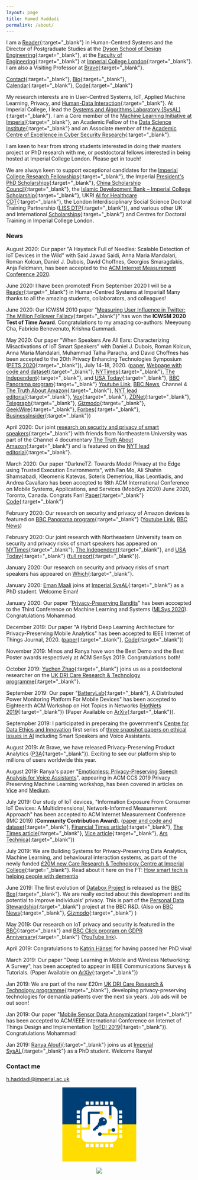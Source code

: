 ```yaml
---
layout: page
title: Hamed Haddadi
permalink: /about/
---
```


I am a [Reader](https://en.wikipedia.org/wiki/Reader_(academic_rank)){:target="_blank"} in Human-Centred Systems and the Director of Postgraduate Studies at the [Dyson School of Design Engineering](https://www.imperial.ac.uk/design-engineering/){:target="_blank"}, at the [Faculty of Engineering](https://www.imperial.ac.uk/engineering/){:target="_blank"} at [Imperial College London](https://www.imperial.ac.uk){:target="_blank"}. I am also a Visiting Professor at [Brave](https://brave.com/index/){:target="_blank"}. 


[Contact](https://www.imperial.ac.uk/people/h.haddadi){:target="_blank"}, [Bio](bio.txt){:target="_blank"}, [Calendar](https://www.google.com/calendar/embed?src=h.haddadi%40gmail.com){:target="_blank"}, [Code](https://github.com/haddadi){:target="_blank"}


My research interests are in User-Centred Systems, IoT, Applied Machine Learning, Privacy, and [Human-Data Interaction](http://hdiresearch.org){:target="_blank"}. At Imperial College, I lead the [Systems and Algorithms Laboratory (SysAL)](https://www.imperial.ac.uk/sysal){:target="_blank"}. I am a Core member of the [Machine Learning Initiative at Imperial](https://www.imperial.ac.uk/machine-learning/){:target="_blank"}, an Academic Fellow of the [Data Science Institute](https://www.imperial.ac.uk/data-science/){:target="_blank"} and an Associate member of the [Academic Centre of Excellence in Cyber Security Research](https://www.imperial.ac.uk/cyber-security/){:target="_blank"}.

I am keen to hear from strong students interested in doing their masters project or PhD research with me, or postdoctoral fellows interested in being hosted at Imperial College London. Please get in touch! 

We are always keen to support exceptional candidates for the [Imperial College Research Fellowships](https://www.imperial.ac.uk/research-fellowships){:target="_blank"}, the Imperial [President's PhD Scholarships](https://www.imperial.ac.uk/study/pg/fees-and-funding/scholarships/presidents-phd-scholarships/){:target="_blank"}, [China Scholarship Council](https://www.imperial.ac.uk/study/pg/fees-and-funding/scholarships/international-scholarship-collaborations/csc/){:target="_blank"}, the [Islamic Development Bank – Imperial College Scholarship](https://www.imperial.ac.uk/study/pg/fees-and-funding/scholarships/international-scholarship-collaborations/islamic-development-bank--imperial-college-scholarship/){:target="_blank"}, UKRI [AI for Healthcare CDT](https://ai4health.io){:target="_blank"}, the London Interdisciplinary Social Science Doctoral Training Partnership ([LISS DTP](https://liss-dtp.ac.uk/){:target="_blank"}), and various other UK and International [Scholarships](https://www.imperial.ac.uk/study/pg/fees-and-funding/scholarships/international-scholarship-collaborations/){:target="_blank"} and Centres for Doctoral Training in Imperial College London.


### News

August 2020: Our paper "A Haystack Full of Needles: Scalable Detection of IoT Devices in the Wild" with Said Jawad Saidi, Anna Maria Mandalari, Roman Kolcun, Daniel J. Dubois, David Choffnes, Georgios Smaragdakis, Anja Feldmann, has been accepted to the [ACM Internet Measurement Conference 2020](https://conferences.sigcomm.org/imc/2020/).

June 2020: I have been promoted! From September 2020 I will be a [Reader](https://en.wikipedia.org/wiki/Reader_(academic_rank)){:target="_blank"} in Human-Centred Systems at Imperial! Many thanks to all the amazing students, collaborators, and colleagues!

June 2020: Our ICWSM 2010 paper “[Measuring User Influence in Twitter: The Million Follower Fallacy](http://www.aaai.org/ocs/index.php/ICWSM/ICWSM10/paper/download/1538/1826){:target="_blank"}” has won the **ICWSM 2020 Test of Time Award**. Congratulations to my amazing co-authors: Meeyoung Cha, Fabricio Benevenuto, Krishna Gummadi.

May 2020: Our paper "When Speakers Are All Ears: Characterizing Misactivations of IoT Smart Speakers" with Daniel J. Dubois, Roman Kolcun, Anna Maria Mandalari, Muhammad Talha Paracha, and David Choffnes has been accepted to the 20th Privacy Enhancing Technologies Symposium ([PETS 2020](https://petsymposium.org/cfp20.php){:target="_blank"}), July 14–18, 2020. ([paper](https://haddadi.github.io/papers/duboisPETS20.pdf), [Webpage with code and dataset](https://moniotrlab.ccis.neu.edu/smart-speakers-study/){:target="_blank"}, [NYTimes](https://www.nytimes.com/2020/02/14/technology/alexa-jamming-bracelet-privacy-armor.html){:target="_blank"}, [The Independent](https://www.independent.co.uk/life-style/gadgets-and-tech/news/smart-speaker-recording-alexa-google-home-secret-a9354106.html){:target="_blank"}, and [USA Today](https://eu.usatoday.com/story/tech/conferences/2020/02/25/google-alexa-siri-randomly-answer-even-without-wake-word-study-says/4833560002/){:target="_blank"}, [BBC Panorama program](https://www.bbc.co.uk/programmes/m000fjdz){:target="_blank"} [Youtube Link](https://www.youtube.com/watch?v=v3qzJldMGeA), [BBC News](https://www.bbc.co.uk/news/extra/CLQYZENMBI/amazon-data), Channel 4 [The Truth About Amazon](https://www.channel4.com/programmes/the-truth-about-amazon){:target="_blank"}, [NYT lead editorial](https://www.nytimes.com/2020/04/07/opinion/digital-privacy-coronavirus.html){:target="_blank"}, [Vox](https://www.vox.com/recode/2020/2/21/21032140/alexa-amazon-google-home-siri-apple-microsoft-cortana-recording){:target="_blank"}, [ZDNet](https://www.zdnet.com/article/dont-worry-alexa-and-friends-only-record-you-up-to-19-times-a-day/){:target="_blank"}, [Telegraph](https://www.telegraph.co.uk/technology/2020/02/24/smart-speakers-accidentally-record-19-times-per-day/){:target="_blank"}, [Gizmodo](https://gizmodo.com/unplug-your-smart-speakers-while-youre-working-from-hom-1842455162){:target="_blank"}, [GeekWire](https://www.geekwire.com/2020/alexa-always-listening-new-study-examines-accidental-triggers-digital-assistants/){:target="_blank"}, [Forbes](https://www.forbes.com/sites/kateoflahertyuk/2020/02/26/new-amazon-apple-google-eavesdropping-threat-should-you-quit-your-smart-speaker/){:target="_blank"}, [BusinessInsider](https://www.businessinsider.com/amazon-echo-google-home-mini-listen-19-times-day-report-2020-2){:target="_blank"})   

April 2020: Our joint [research on security and privacy of smart speakers](https://moniotrlab.ccis.neu.edu/smart-speakers-study/){:target="_blank"} with friends from Northeastern University was part of the Channel 4 documentary [The Truth About Amazon](https://www.channel4.com/programmes/the-truth-about-amazon){:target="_blank"} and is featured on the [NYT lead editorial](https://www.nytimes.com/2020/04/07/opinion/digital-privacy-coronavirus.html){:target="_blank"}.

March 2020: Our paper "DarkneTZ: Towards Model Privacy at the Edge using Trusted Execution Environments", with Fan Mo, Ali Shahin Shamsabadi, Kleomenis Katevas, Soteris Demetriou, Ilias Leontiadis, and Andrea Cavallaro has been accepted to 18th ACM International Conference on Mobile Systems, Applications, and Services (MobiSys 2020) June 2020, Toronto, Canada. Congrats Fan! [Paper](https://arxiv.org/abs/2004.05703){:target="_blank"} [Code](https://github.com/mofanv/darknetz){:target="_blank"}

February 2020: Our research on security and privacy of Amazon devices is featured on [BBC Panorama program](https://www.bbc.co.uk/programmes/m000fjdz){:target="_blank"} ([Youtube Link](https://www.youtube.com/watch?v=v3qzJldMGeA), [BBC News](https://www.bbc.co.uk/news/extra/CLQYZENMBI/amazon-data)) 

February 2020: Our joint research with Northeastern University team on security and privacy risks of smart speakers has appeared on [NYTimes](https://www.nytimes.com/2020/02/14/technology/alexa-jamming-bracelet-privacy-armor.html){:target="_blank"}, [The Independent](https://www.independent.co.uk/life-style/gadgets-and-tech/news/smart-speaker-recording-alexa-google-home-secret-a9354106.html){:target="_blank"}, and [USA Today](https://eu.usatoday.com/story/tech/conferences/2020/02/25/google-alexa-siri-randomly-answer-even-without-wake-word-study-says/4833560002/){:target="_blank"} ([full report](https://moniotrlab.ccis.neu.edu/smart-speakers-study/){:target="_blank"}).

January 2020: Our research on security and privacy risks of smart speakers has appeared on [Which](https://www.which.co.uk/news/2020/01/are-alexa-and-google-assistant-spying-on-us/){:target="_blank"}.

January 2020: [Eman Maali](https://www.imperial.ac.uk/people/e.maali19) joins at [Imperial SysAL](https://www.imperial.ac.uk/sysal){:target="_blank"} as a PhD student. Welcome Eman!  

January 2020: Our paper “[Privacy-Preserving Bandits](https://arxiv.org/abs/1909.04421)” has been acccepted to the Third Conference on Machine Learning and Systems ([MLSys 2020](https://mlsys.org/)). Congratulations Mohammad.

December 2019: Our paper "A Hybrid Deep Learning Architecture for Privacy-Preserving Mobile Analytics" has been accepted to IEEE Internet of Things Journal, 2020. ([paper](https://arxiv.org/abs/1703.02952){:target="_blank"}, [Code](https://github.com/aliosia/DeepPrivInf2017){:target="_blank"})

November 2019: Minos and Ranya have won the Best Demo and the Best Poster awards respectively at ACM SenSys 2019. Congratulations both!

October 2019: [Yuchen Zhao](https://www.imperial.ac.uk/people/yuchen.zhao19){:target="_blank"} joins us as a postdoctoral researcher on the [UK DRI Care Research & Technology programme](https://ukdri.ac.uk/news-and-events/uk-dri-care-research-technology-programme-appointed){:target="_blank"}.

September 2019: Our paper "[BatteryLab](https://batterylab.dev/){:target="_blank"}, A Distributed Power Monitoring Platform For Mobile Devices" has been accepted to Eighteenth ACM Workshop on Hot Topics in Networks ([HotNets 2019](https://conferences.sigcomm.org/hotnets/2019/index.html){:target="_blank"}) (Paper Available on [ArXiv](https://arxiv.org/abs/1910.08951){:target="_blank"}). 

Septempber 2019: I participated in preperaing the government's [Centre for Data Ethics and Innovation](https://www.gov.uk/government/organisations/centre-for-data-ethics-and-innovation) first series of [three snapshot papers on ethical issues in AI](https://www.gov.uk/government/publications/cdei-publishes-its-first-series-of-three-snapshot-papers-ethical-issues-in-ai?123) including Smart Speakers and Voice Assistants. 

August 2019: At Brave, we have released Privacy-Preserving Product Analytics ([P3A](https://brave.com/privacy-preserving-product-analytics-p3a/){:target="_blank"}). Exciting to see our platform ship to millions of users worldwide this year. 

August 2019: Ranya's paper "[Emotionless: Privacy-Preserving Speech Analysis for Voice Assistants](https://arxiv.org/abs/1908.03632)", appearing in ACM CCS 2019 Privacy Preserving Machine Learning workshop, has been covered in articles on [Vice](https://www.vice.com/en_us/article/ne8bxd/ai-that-hides-your-emotions-from-other-ai-alexa-siri-google) and [Medium](https://medium.com/syncedreview/how-to-hide-your-feelings-from-ai-voice-assistants-2db516d9e2d7).

July 2019: Our study of IoT devices, "Information Exposure From Consumer IoT Devices: A Multidimensional, Network-Informed Measurement Approach" has been accepted to ACM Internet Measurement Conference (IMC 2019) (**Community Contribution Award**). ([paper and code and dataset](https://moniotrlab.ccis.neu.edu/imc19/){:target="_blank"}, [Financial Times article](https://www.ft.com/content/23ab2f68-d957-11e9-8f9b-77216ebe1f17){:target="_blank"}, [The Times article](https://www.thetimes.co.uk/article/smart-tvs-spy-on-us-even-when-theyre-off-8npjknkm6){:target="_blank"}, [Vice article](https://www.vice.com/en_us/article/gyzjym/the-internet-of-things-is-still-a-privacy-dumpster-fire-study-finds){:target="_blank"}, [Ars Technica](https://arstechnica.com/tech-policy/2019/09/studies-google-netflix-and-others-are-watching-how-you-watch-your-tv/){:target="_blank"})

July 2019: We are Building Systems for Privacy-Preserving Data Analytics, Machine Learning, and behavioural interaction systems, as part of the newly funded [£20M new Care Research & Technology Centre at Imperial College](https://www.imperial.ac.uk/news/190934/20m-centre-enable-people-with-dementia/){:target="_blank"}. Read about it here on the FT: [How smart tech is helping people with dementia](https://www.ft.com/content/90e2f286-71ac-11e9-bf5c-6eeb837566c5)

June 2019: The first evolution of [Databox Project](https://www.databoxproject.uk/) is released as the [BBC Box](https://www.bbc.co.uk/rd/blog/2019-06-bbc-box-personal-data-privacy){:target="_blank"}. We are really excited about this development and its potential to improve individuals' privacy. This is part of the [Personal Data Stewardship](https://www.bbc.co.uk/rd/projects/bbc-box-personal-data-management-privacy){:target="_blank"} project at the BBC R&D. (Also on [BBC News](https://www.bbc.co.uk/news/technology-48825413){:target="_blank"}, [Gizmodo](https://www.gizmodo.co.uk/2019/06/the-bbc-is-doing-cloud-storage-and-wants-you-to-have-full-control-over-your-data/){:target="_blank"} )

May 2019: Our research on IoT privacy and security is featured in the [BBC](https://www.bbc.co.uk/news/technology-48434175){:target="_blank"} and [BBC Click program on GDPR Anniversary](https://www.bbc.co.uk/iplayer/episode/m0005cx6/click-gdpr-one-year-on){:target="_blank"} ([YouTube link](https://www.youtube.com/watch?v=32gV9AEQClI)).

April 2019: Congratulations to [Katrin Hänsel](https://miezelkat.github.io) for having passed her PhD viva! 

March 2019: Our paper "Deep Learning in Mobile and Wireless Networking: A Survey", has been accepted to appear in IEEE Communications Surveys & Tutorials. (Paper Available on [ArXiv](https://arxiv.org/abs/1803.04311){:target="_blank"})  

Jan 2019: We are part of the new £20m [UK DRI Care Research & Technology programme](https://ukdri.ac.uk/news-and-events/uk-dri-care-research-technology-programme-appointed){:target="_blank"}, developing privacy-preserving technologies for demantia patients over the next six years. Job ads will be out soon!

Jan 2019: Our paper "[Mobile Sensor Data Anonymization](https://arxiv.org/abs/1810.11546){:target="_blank"}" has been accepted to ACM/IEEE International Conference on Internet of Things Design and Implementation ([IoTDI 2019](http://conferences.computer.org/iotDI/2019/){:target="_blank"}). Congratulations Mohammad!

Jan 2019: [Ranya Aloufi](https://www.imperial.ac.uk/people/r.aloufi18){:target="_blank"} joins us at [Imperial SysAL](https://www.imperial.ac.uk/sysal){:target="_blank"} as a PhD student. Welcome Ranya!


### Contact me

[h.haddadi@imperial.ac.uk](mailto:h.haddadi@imperial.ac.uk)

<p align="center">
<a href="https://www.imperial.ac.uk/sysal/"><img src="https://raw.githubusercontent.com/haddadi/haddadi.github.io/master/images/SysALLogo.jpg" width="200"/>
<p align="center">
<a href="https://www.imperial.ac.uk"><img src="http://www.imperial.ac.uk/ImageCropToolT4/imageTool/uploaded-images/Blue-on-white--tojpeg_1495792235526_x1.jpg" width="200"/>

